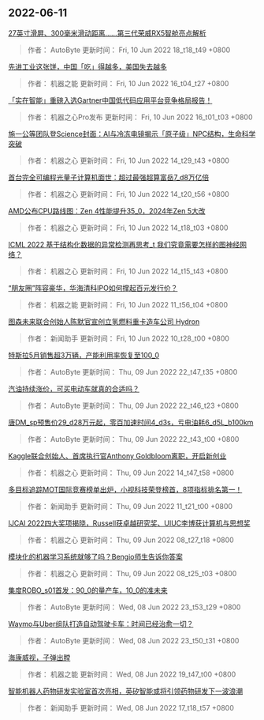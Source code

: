 
## 2022-06-11

 [27英寸滑屏、300毫米滑动距离……第三代荣威RX5智舱亮点解析](https://www.jiqizhixin.com/articles/2022-06-10-9)

> 作者： AutoByte  更新时间： Fri, 10 Jun 2022 18_t18_t49 +0800

 [先进工业这张饼，中国「吃」得越多，美国失去越多](https://www.jiqizhixin.com/articles/2022-06-10-8)

> 作者： 机器之能  更新时间： Fri, 10 Jun 2022 16_t04_t27 +0800

 [「实在智能」重磅入选Gartner中国低代码应用平台竞争格局报告！](https://www.jiqizhixin.com/articles/2022-06-10-7)

> 作者： 机器之心Pro发布  更新时间： Fri, 10 Jun 2022 16_t01_t03 +0800

 [施一公等团队登Science封面：AI与冷冻电镜揭示「原子级」NPC结构，生命科学突破](https://www.jiqizhixin.com/articles/2022-06-10-6)

> 作者： 机器之心  更新时间： Fri, 10 Jun 2022 14_t29_t43 +0800

 [首台完全可编程光量子计算机面世：超过最强超算富岳7_d8万亿倍](https://www.jiqizhixin.com/articles/2022-06-10-5)

> 作者： 机器之心  更新时间： Fri, 10 Jun 2022 14_t20_t56 +0800

 [AMD公布CPU路线图：Zen 4性能提升35_0，2024年Zen 5大改](https://www.jiqizhixin.com/articles/2022-06-10-4)

> 作者： 机器之心  更新时间： Fri, 10 Jun 2022 14_t18_t03 +0800

 [ICML 2022   基于结构化数据的异常检测再思考_t 我们究竟需要怎样的图神经网络？](https://www.jiqizhixin.com/articles/2022-06-10-3)

> 作者： 机器之心  更新时间： Fri, 10 Jun 2022 14_t15_t43 +0800

 [“朋友圈”阵容豪华，华海清科IPO如何撑起百元发行价？](https://www.jiqizhixin.com/articles/2022-06-10-2)

> 作者： 机器之能  更新时间： Fri, 10 Jun 2022 11_t56_t04 +0800

 [图森未来联合创始人陈默官宣创立氢燃料重卡造车公司 Hydron](https://www.jiqizhixin.com/articles/2022-06-10)

> 作者： 新闻助手  更新时间： Fri, 10 Jun 2022 10_t28_t00 +0800

 [特斯拉5月销售超3万辆，产能利用率恢复至100_0](https://www.jiqizhixin.com/articles/2022-06-09-11)

> 作者： AutoByte  更新时间： Thu, 09 Jun 2022 22_t47_t35 +0800

 [汽油持续涨价，可买电动车就真的合适吗？](https://www.jiqizhixin.com/articles/2022-06-09-10)

> 作者： AutoByte  更新时间： Thu, 09 Jun 2022 22_t46_t23 +0800

 [唐DM_sp预售价29_d28万元起，零百加速时间4_d3s，亏电油耗6_d5L_b100km](https://www.jiqizhixin.com/articles/2022-06-09-9)

> 作者： AutoByte  更新时间： Thu, 09 Jun 2022 22_t43_t00 +0800

 [Kaggle联合创始人、首席执行官Anthony Goldbloom离职，开启新创业](https://www.jiqizhixin.com/articles/2022-06-09-8)

> 作者： 机器之心  更新时间： Thu, 09 Jun 2022 14_t47_t58 +0800

 [多目标追踪MOT国际竞赛榜单出炉，小视科技荣登榜首，8项指标排名第一！](https://www.jiqizhixin.com/articles/2022-06-09-3)

> 作者： 新闻助手  更新时间： Thu, 09 Jun 2022 11_t21_t00 +0800

 [IJCAI 2022四大奖项揭晓，Russell获卓越研究奖、UIUC李博获计算机与思想奖](https://www.jiqizhixin.com/articles/2022-06-09-2)

> 作者： 机器之心  更新时间： Thu, 09 Jun 2022 08_t27_t18 +0800

 [模块化的机器学习系统就够了吗？Bengio师生告诉你答案](https://www.jiqizhixin.com/articles/2022-06-09)

> 作者： 机器之心  更新时间： Thu, 09 Jun 2022 08_t25_t03 +0800

 [集度ROBO_s01首发：90_0的量产车，10_0的准未来](https://www.jiqizhixin.com/articles/2022-06-08-7)

> 作者： AutoByte  更新时间： Wed, 08 Jun 2022 23_t53_t29 +0800

 [Waymo与Uber组队打造自动驾驶卡车：时间已经治愈一切？](https://www.jiqizhixin.com/articles/2022-06-08-6)

> 作者： AutoByte  更新时间： Wed, 08 Jun 2022 23_t50_t31 +0800

 [海康威视，子弹出膛](https://www.jiqizhixin.com/articles/2022-06-8-22)

> 作者： 机器之能  更新时间： Wed, 08 Jun 2022 19_t47_t00 +0800

 [智能机器人药物研发实验室首次亮相，英矽智能或将引领药物研发下一波浪潮](https://www.jiqizhixin.com/articles/2022-06-08-5)

> 作者： 新闻助手  更新时间： Wed, 08 Jun 2022 17_t18_t57 +0800
